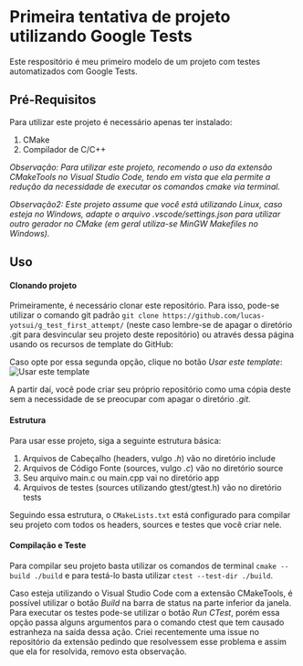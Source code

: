 # Primeira tentativa de projeto utilizando Google Tests

Este respositório é meu primeiro modelo de um projeto com testes automatizados com Google Tests.

## Pré-Requisitos
Para utilizar este projeto é necessário apenas ter instalado:
1. CMake
2. Compilador de C/C++

_Observação: Para utilizar este projeto, recomendo o uso da extensão CMakeTools no Visual Studio Code, tendo em vista que ela permite a redução da necessidade de executar os comandos cmake via terminal._ 

_Observação2: Este projeto assume que você está utilizando Linux, caso esteja no Windows, adapte o arquivo .vscode/settings.json para utilizar outro gerador no CMake (em geral utiliza-se MinGW Makefiles no Windows)._
## Uso

#### Clonando projeto

Primeiramente, é necessário clonar este repositório. Para isso, pode-se utilizar o comando git padrão `git clone https://github.com/lucas-yotsui/g_test_first_attempt/` (neste caso lembre-se de apagar o diretório .git para desvincular seu projeto deste repositório) ou através dessa página usando os recursos de template do GitHub:

Caso opte por essa segunda opção, clique no botão _Usar este template_:
![Usar este template](https://imgur.com/T2eswUz.png)

A partir daí, você pode criar seu próprio repositório como uma cópia deste sem a necessidade de se preocupar com apagar o diretório _.git_.

#### Estrutura

Para usar esse projeto, siga a seguinte estrutura básica:

1. Arquivos de Cabeçalho (headers, vulgo _.h_) vão no diretório include
2. Arquivos de Código Fonte (sources, vulgo _.c_) vão no diretório source
3. Seu arquivo main.c ou main.cpp vai no diretório app
4. Arquivos de testes (sources utilizando gtest/gtest.h) vão no diretório tests

Seguindo essa estrutura, o `CMakeLists.txt` está configurado para compilar seu projeto com todos os headers, sources e testes que você criar nele.

#### Compilação e Teste

Para compilar seu projeto basta utilizar os comandos de terminal `cmake --build ./build` e para testá-lo basta utilizar `ctest --test-dir ./build`.

Caso esteja utilizando o Visual Studio Code com a extensão CMakeTools, é possível utilizar o botão _Build_ na barra de status na parte inferior da janela. 
Para executar os testes pode-se utilizar o botão _Run CTest_, porém essa opção passa alguns argumentos para o comando ctest que tem causado estranheza na saída dessa ação.
Criei recentemente uma issue no repositório da extensão pedindo que resolvessem esse problema e assim que ela for resolvida, removo esta observação.
